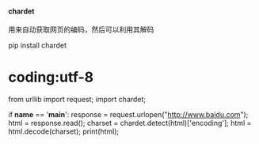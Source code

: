 #### chardet
 
用来自动获取网页的编码，然后可以利用其解码

pip install chardet
# coding:utf-8
from urllib import request;
import chardet;

if __name__ == '__main__':
    response = request.urlopen("http://www.baidu.com");
    html = response.read();
    charset = chardet.detect(html)['encoding'];
    html = html.decode(charset);
    print(html);
